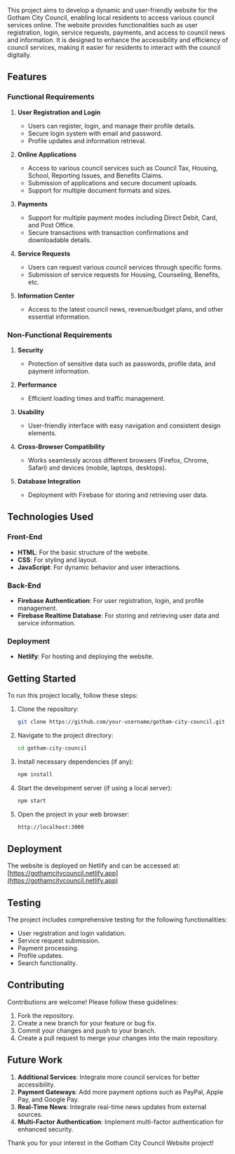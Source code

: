 This project aims to develop a dynamic and user-friendly website for the Gotham City Council, enabling local residents to access various council services online. The website provides functionalities such as user registration, login, service requests, payments, and access to council news and information. It is designed to enhance the accessibility and efficiency of council services, making it easier for residents to interact with the council digitally.

## Features

### Functional Requirements

1. **User Registration and Login**
   - Users can register, login, and manage their profile details.
   - Secure login system with email and password.
   - Profile updates and information retrieval.

2. **Online Applications**
   - Access to various council services such as Council Tax, Housing, School, Reporting Issues, and Benefits Claims.
   - Submission of applications and secure document uploads.
   - Support for multiple document formats and sizes.

3. **Payments**
   - Support for multiple payment modes including Direct Debit, Card, and Post Office.
   - Secure transactions with transaction confirmations and downloadable details.

4. **Service Requests**
   - Users can request various council services through specific forms.
   - Submission of service requests for Housing, Counseling, Benefits, etc.

5. **Information Center**
   - Access to the latest council news, revenue/budget plans, and other essential information.

### Non-Functional Requirements

1. **Security**
   - Protection of sensitive data such as passwords, profile data, and payment information.
   
2. **Performance**
   - Efficient loading times and traffic management.

3. **Usability**
   - User-friendly interface with easy navigation and consistent design elements.

4. **Cross-Browser Compatibility**
   - Works seamlessly across different browsers (Firefox, Chrome, Safari) and devices (mobile, laptops, desktops).

5. **Database Integration**
   - Deployment with Firebase for storing and retrieving user data.

## Technologies Used

### Front-End

- **HTML**: For the basic structure of the website.
- **CSS**: For styling and layout.
- **JavaScript**: For dynamic behavior and user interactions.

### Back-End

- **Firebase Authentication**: For user registration, login, and profile management.
- **Firebase Realtime Database**: For storing and retrieving user data and service information.

### Deployment

- **Netlify**: For hosting and deploying the website.

## Getting Started

To run this project locally, follow these steps:

1. Clone the repository:
   ```bash
   git clone https://github.com/your-username/gotham-city-council.git
   ```

2. Navigate to the project directory:
   ```bash
   cd gotham-city-council
   ```

3. Install necessary dependencies (if any):
   ```bash
   npm install
   ```

4. Start the development server (if using a local server):
   ```bash
   npm start
   ```

5. Open the project in your web browser:
   ```bash
   http://localhost:3000
   ```

## Deployment

The website is deployed on Netlify and can be accessed at:
[https://gothamcitycouncil.netlify.app](https://gothamcitycouncil.netlify.app)

## Testing

The project includes comprehensive testing for the following functionalities:

- User registration and login validation.
- Service request submission.
- Payment processing.
- Profile updates.
- Search functionality.

## Contributing

Contributions are welcome! Please follow these guidelines:

1. Fork the repository.
2. Create a new branch for your feature or bug fix.
3. Commit your changes and push to your branch.
4. Create a pull request to merge your changes into the main repository.

## Future Work

1. **Additional Services**: Integrate more council services for better accessibility.
2. **Payment Gateways**: Add more payment options such as PayPal, Apple Pay, and Google Pay.
3. **Real-Time News**: Integrate real-time news updates from external sources.
4. **Multi-Factor Authentication**: Implement multi-factor authentication for enhanced security.



Thank you for your interest in the Gotham City Council Website project!
